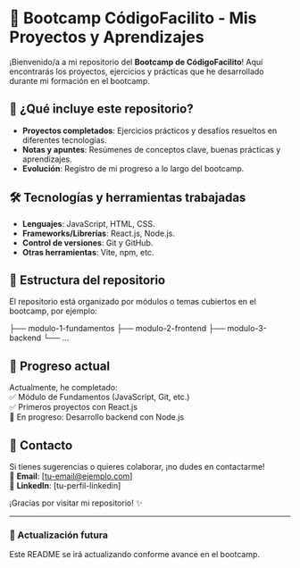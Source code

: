 # 🚀 Bootcamp CódigoFacilito - Mis Proyectos y Aprendizajes  

¡Bienvenido/a a mi repositorio del **Bootcamp de CódigoFacilito**! Aquí encontrarás los proyectos, ejercicios y prácticas que he desarrollado durante mi formación en el bootcamp.  

## 📌 ¿Qué incluye este repositorio?  

- **Proyectos completados**: Ejercicios prácticos y desafíos resueltos en diferentes tecnologías.  
- **Notas y apuntes**: Resúmenes de conceptos clave, buenas prácticas y aprendizajes.  
- **Evolución**: Registro de mi progreso a lo largo del bootcamp.  

## 🛠 Tecnologías y herramientas trabajadas  

- **Lenguajes**: JavaScript, HTML, CSS.  
- **Frameworks/Librerías**: React.js, Node.js.  
- **Control de versiones**: Git y GitHub.  
- **Otras herramientas**: Vite, npm, etc.  

## 📂 Estructura del repositorio  

El repositorio está organizado por módulos o temas cubiertos en el bootcamp, por ejemplo:  

├── modulo-1-fundamentos
├── modulo-2-frontend
├── modulo-3-backend
└── ...


## 📅 Progreso actual  

Actualmente, he completado:  
✅ Módulo de Fundamentos (JavaScript, Git, etc.)  
✅ Primeros proyectos con React.js  
🚧 En progreso: Desarrollo backend con Node.js  

## 🔗 Contacto  

Si tienes sugerencias o quieres colaborar, ¡no dudes en contactarme!  
📧 **Email**: [tu-email@ejemplo.com]  
🔗 **LinkedIn**: [tu-perfil-linkedin]  

¡Gracias por visitar mi repositorio! ✨  

---

### 🔄 Actualización futura  
Este README se irá actualizando conforme avance en el bootcamp.  
